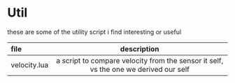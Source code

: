 # Util

these are some of the utility script i find interesting or useful

| file | description |
| :----- | :----: |
| velocity.lua | a script to compare velocity from the sensor it self, vs the one we derived our self |
